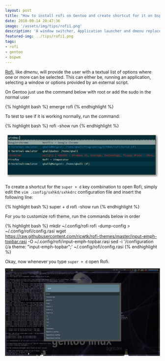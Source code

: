 ```yaml
---
layout: post
title: "How to install rofi on Gentoo and create shortcut for it on bspwm"
date: 2018-09-14 20:47:36
image: '/assets/img/tips/rofi1.png'
description: 'A window switcher, Application launcher and dmenu replacement.'
featured-img: ../tips/rofi1.png
tags:
- rofi
- gentoo
- bspwm
---
```


[Rofi](https://github.com/DaveDavenport/rofi/), like *dmenu*, will provide the user with a textual list of options where one or more can be selected. This can either be, running an application, selecting a window or options provided by an external script.

On Gentoo just use the command below with root or add the sudo in the normal user

{% highlight bash %}
emerge rofi
{% endhighlight %}

To test to see if it is working normally, run the command:

{% highlight bash %}
rofi -show run
{% endhighlight %}

![Rofi](/assets/img/tips/rofi1.png "Rofi")

To create a shortcut for the `super + d` key combination to open Rofi, simply edit the `vim .config/sxhkd/sxhkdrc` configuration file and insert the following line:

{% highlight bash %}
super + d
	rofi -show run
{% endhighlight %}

For you to customize rofi theme, run the commands below in order

{% highlight bash %}
mkdir ~/.config/rofi
rofi -dump-config > ~/.config/rofi/config.rasi
wget https://raw.githubusercontent.com/ricwtk/rofi-themes/master/input-emph-topbar.rasi -O 
~/.config/rofi/input-emph-topbar.rasi
sed -i '/configuration {/a theme:  "input-emph-topbar";' ~/.config/rofi/config.rasi
{% endhighlight %}

Okay, now whenever you type `super + d` open Rofi.

![Rofi](/assets/img/tips/rofi2.png "Rofi")
